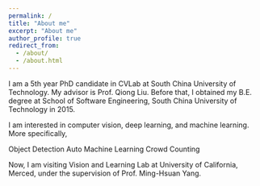 ```yaml
---
permalink: /
title: "About me"
excerpt: "About me"
author_profile: true
redirect_from: 
  - /about/
  - /about.html
---
```


I am a 5th year PhD candidate in CVLab at South China University of Technology. My advisor is Prof. Qiong Liu. Before that, I obtained my B.E. degree at School of Software Engineering, South China University of Technology in 2015.

I am interested in computer vision, deep learning, and machine learning. More specifically,

Object Detection
Auto Machine Learning
Crowd Counting

Now, I am visiting Vision and Learning Lab at University of California, Merced, under the supervision of Prof. Ming-Hsuan Yang. 
